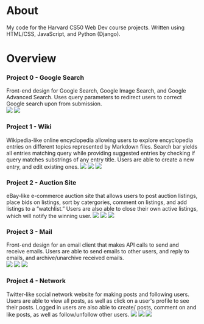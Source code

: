 # About
My code for the Harvard CS50 Web Dev course projects. Written using HTML/CSS, JavaScript, and Python (Django).

# Overview
### Project 0 - Google Search  
Front-end design for Google Search, Google Image Search, and Google Advanced Search. Uses query parameters to redirect users to correct Google search upon from  submission.  
<img src="Project%20Screenshots/0%20-%20Search.png">
<img src="Project%20Screenshots/0%20-%20Advanced%20Search.png">
### Project 1 - Wiki 
Wikipedia-like online encyclopedia allowing users to explore encyclopedia entries on different topics represented by Markdown files. Search bar yields all entries matching query while providing suggested entries by checking if query matches substrings of any entry title. Users are able to create a new entry, and edit existing ones. 
<img src="Project%20Screenshots/1%20-%20Main.png">
<img src="Project%20Screenshots/1%20-%20Entry.png">
<img src="Project%20Screenshots/1%20-%20New%20Entry.png">
### Project 2 - Auction Site  
eBay-like e-commerce auction site that allows users to post auction listings, place bids on listings, sort by catergories, comment on listings, and add listings to a “watchlist.” Users are also able to close their own active listings, which will notify the winning user. 
![](Project%20Screenshots/2%20-%20Main.png)
![](Project%20Screenshots/2%20-%20Listing.png)
![](Project%20Screenshots/2%20-%20New%20Listing.png)
### Project 3 - Mail  
Front-end design for an email client that makes API calls to send and receive emails. Users are able to send emails to other users, and reply to emails, and archive/unarchive received emails.  
![](Project%20Screenshots/3%20-%20Inbox.png)
![](Project%20Screenshots/3%20-%20Email.png)
![](Project%20Screenshots/3%20-%20New%20Email.png)
### Project 4 - Network  
Twitter-like social network website for making posts and following users. Users are able to view all posts, as well as click on a user's profile to see their posts. Logged in users are also able to create/ posts, comment on and like posts, as well as follow/unfollow other users.
![](Project%20Screenshots/4%20-%20Home.png)
![](Project%20Screenshots/4%20-%20Edit.png)
![](Project%20Screenshots/4%20-%20Profile.png)

